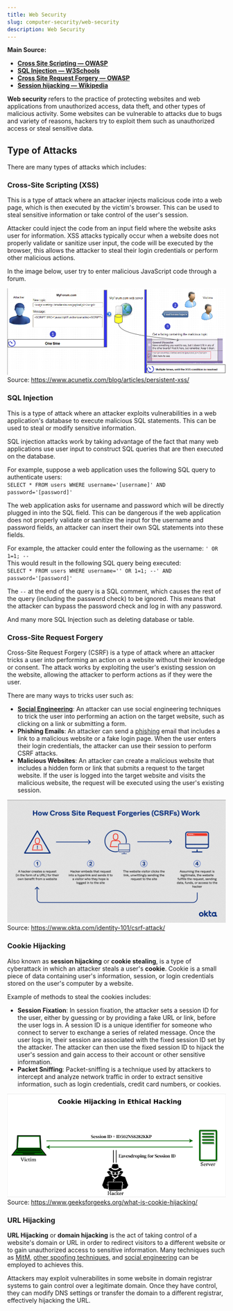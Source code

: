 ```yaml
---
title: Web Security
slug: computer-security/web-security
description: Web Security
---
```


**Main Source:**

- **[Cross Site Scripting — OWASP](https://owasp.org/www-community/attacks/xss/)**
- **[SQL Injection — W3Schools](https://www.w3schools.com/sql/sql_injection.asp)**
- **[Cross Site Request Forgery — OWASP](https://owasp.org/www-community/attacks/csrf)**
- **[Session hijacking — Wikipedia](https://en.wikipedia.org/wiki/Session_hijacking)**

**Web security** refers to the practice of protecting websites and web applications from unauthorized access, data theft, and other types of malicious activity. Some websites can be vulnerable to attacks due to bugs and variety of reasons, hackers try to exploit them such as unauthorized access or steal sensitive data.

## Type of Attacks

There are many types of attacks which includes:

### Cross-Site Scripting (XSS)

This is a type of attack where an attacker injects malicious code into a web page, which is then executed by the victim's browser. This can be used to steal sensitive information or take control of the user's session.

Attacker could inject the code from an input field where the website asks user for information. XSS attacks typically occur when a website does not properly validate or sanitize user input, the code will be executed by the browser, this allows the attacker to steal their login credentials or perform other malicious actions.

In the image below, user try to enter malicious JavaScript code through a forum.

![User exploiting a text field to insert JavaScript code](./xss.png)  
Source: https://www.acunetix.com/blog/articles/persistent-xss/

### SQL Injection

This is a type of attack where an attacker exploits vulnerabilities in a web application's database to execute malicious SQL statements. This can be used to steal or modify sensitive information.

SQL injection attacks work by taking advantage of the fact that many web applications use user input to construct SQL queries that are then executed on the database.

For example, suppose a web application uses the following SQL query to authenticate users:  
`SELECT * FROM users WHERE username='[username]' AND password='[password]'`

The web application asks for username and password which will be directly plugged in into the SQL field. This can be dangerous if the web application does not properly validate or sanitize the input for the username and password fields, an attacker can insert their own SQL statements into these fields.

For example, the attacker could enter the following as the username: `' OR 1=1; --`  
This would result in the following SQL query being executed:  
`SELECT * FROM users WHERE username='' OR 1=1; --' AND password='[password]'`

The `--` at the end of the query is a SQL comment, which causes the rest of the query (including the password check) to be ignored. This means that the attacker can bypass the password check and log in with any password.

And many more SQL Injection such as deleting database or table.

### Cross-Site Request Forgery

Cross-Site Request Forgery (CSRF) is a type of attack where an attacker tricks a user into performing an action on a website without their knowledge or consent. The attack works by exploiting the user's existing session on the website, allowing the attacker to perform actions as if they were the user.

There are many ways to tricks user such as:

- [**Social Engineering**](/computer-security/other-attack-and-exploit#social-engineering): An attacker can use social engineering techniques to trick the user into performing an action on the target website, such as clicking on a link or submitting a form.
- **Phishing Emails**: An attacker can send a [phishing](/computer-security/other-attack-and-exploit#phishing) email that includes a link to a malicious website or a fake login page. When the user enters their login credentials, the attacker can use their session to perform CSRF attacks.
- **Malicious Websites**: An attacker can create a malicious website that includes a hidden form or link that submits a request to the target website. If the user is logged into the target website and visits the malicious website, the request will be executed using the user's existing session.

![A user is tricked by hackers from hyperlink embedded with malicious request](./csrf.png)  
Source: https://www.okta.com/identity-101/csrf-attack/

### Cookie Hijacking

Also known as **session hijacking** or **cookie stealing**, is a type of cyberattack in which an attacker steals a user's **cookie**. Cookie is a small piece of data containing user's information, session, or login credentials stored on the user's computer by a website.

Example of methods to steal the cookies includes:

- **Session Fixation**: In session fixation, the attacker sets a session ID for the user, either by guessing or by providing a fake URL or link, before the user logs in. A session ID is a unique identifier for someone who connect to server to exchange a series of related message. Once the user logs in, their session are associated with the fixed session ID set by the attacker. The attacker can then use the fixed session ID to hijack the user's session and gain access to their account or other sensitive information.
- **Packet Sniffing**: Packet-sniffing is a technique used by attackers to intercept and analyze network traffic in order to extract sensitive information, such as login credentials, credit card numbers, or cookies.

![Hacker that eavesdrop user's session ID](./cookie-hijacking.png)  
Source: https://www.geeksforgeeks.org/what-is-cookie-hijacking/

### URL Hijacking

**URL Hijacking** or **domain hijacking** is the act of taking control of a website's domain or URL in order to redirect visitors to a different website or to gain unauthorized access to sensitive information. Many techniques such as [MitM](/computer-security/network-security#man-in-the-middle-attack), [other spoofing techniques](/computer-security/network-security#spoofing), and [social engineering](/computer-security/other-attack-and-exploit#typosquatting) can be employed to achieves this.

Attackers may exploit vulnerabilites in some website in domain registrar systems to gain control over a legitimate domain. Once they have control, they can modify DNS settings or transfer the domain to a different registrar, effectively hijacking the URL.
